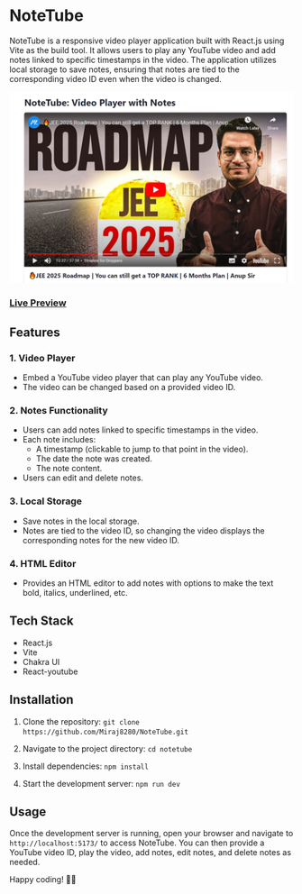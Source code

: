 # NoteTube

NoteTube is a responsive video player application built with React.js using Vite as the build tool. It allows users to play any YouTube video and add notes linked to specific timestamps in the video. The application utilizes local storage to save notes, ensuring that notes are tied to the corresponding video ID even when the video is changed.

![Screenshot](./public/notetube-screenshot.png)

### [Live Preview]()


## Features

### 1. Video Player
- Embed a YouTube video player that can play any YouTube video.
- The video can be changed based on a provided video ID.

### 2. Notes Functionality
- Users can add notes linked to specific timestamps in the video.
- Each note includes:
    - A timestamp (clickable to jump to that point in the video).
    - The date the note was created.
    - The note content.
- Users can edit and delete notes.

### 3. Local Storage
- Save notes in the local storage.
- Notes are tied to the video ID, so changing the video displays the corresponding notes for the new video ID.

### 4. HTML Editor
- Provides an HTML editor to add notes with options to make the text bold, italics, underlined, etc.

## Tech Stack
- React.js
- Vite
- Chakra UI
- React-youtube

## Installation

1. Clone the repository:
`git clone https://github.com/Miraj8280/NoteTube.git`

2. Navigate to the project directory:
`cd notetube`

3. Install dependencies:
`npm install`

4. Start the development server:
`npm run dev`


## Usage

Once the development server is running, open your browser and navigate to `http://localhost:5173/` to access NoteTube. You can then provide a YouTube video ID, play the video, add notes, edit notes, and delete notes as needed.

Happy coding! 🎨✨
